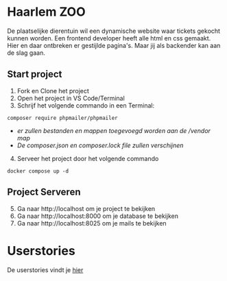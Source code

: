 # Haarlem ZOO

De plaatselijke dierentuin wil een dynamische website waar tickets gekocht kunnen worden.
Een frontend developer heeft alle html en css gemaakt. Hier en daar ontbreken er gestijlde pagina's. Maar jij als backender kan aan de slag gaan.

## Start project

1. Fork en Clone het project
2. Open het project in VS Code/Terminal
3. Schrijf het volgende commando in een Terminal:

```
composer require phpmailer/phpmailer
```

- *er zullen bestanden en mappen toegevoegd worden aan de /vendor map*
- *De composer.json en composer.lock file zullen verschijnen*

4. Serveer het project door het volgende commando
```
docker compose up -d
```

## Project Serveren

5. Ga naar http://localhost om je project te bekijken
6. Ga naar http://localhost:8000 om je database te bekijken
7. Ga naar http://localhost:8025 om je mails te bekijken

# Userstories

De userstories vindt je [hier](USERSTORIES.md)
